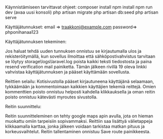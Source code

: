 Käynnistämiseen tarvittavat ohjeet:
composer install
npm install
npm run dev
(avaa uusi konsoli)
php artisan migrate
php artisan db:seed
php artisan serve

Käyttäjätunnukset:
email => traakkoni@example.com
password=> phponihanaa123

Käyttäjätunnuksen tekeminen:

Jos haluat tehdä uuden tunnuksen onnistuu se kirjautumalla ulos ja rekisteröitymällä, kun sovellus ilmoittaa että sähköpostivahvistus tarvitaan se löytyy storage\logs\laravel.log
poista kaikki teksti tiedostosta ja paina resend verification mail painiketta. Tämän jälkeen rivillä 19 oleva linkki vahvistaa käyttäjätunnuksen ja pääset käyttämään sovellusta.

Reittien selailu:
Kotisivustolla pääset kirjautuneena käyttäjänä selaamaan, tykkäämään ja kommentoimaan kaikkien käyttäjien tekemiä reittejä. Omien kommenttien poisto onnistuu helposti kahdella klikkauksella ja oman reitin poisto onnistuu kätevästi myroutes sivustolla.

Reitin suunnittelu:

Reitin suunnitteleminen on tehty google maps apin avulla, jota on hieman muokattu omiin tarpeisiin sopivammaksi. Reittiin saa lisättyä välietappeja klikkaamalla karttaa, jonka jälkeen voidaan tarkistaa matkan pituus ja korkeusvaihtelut. Reitin tallentaminen onnistuu Save route painikkeesta.

